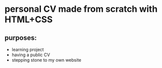 # personal CV made from scratch with HTML+CSS

## purposes:
- learning project
- having a public CV
- stepping stone to my own website
